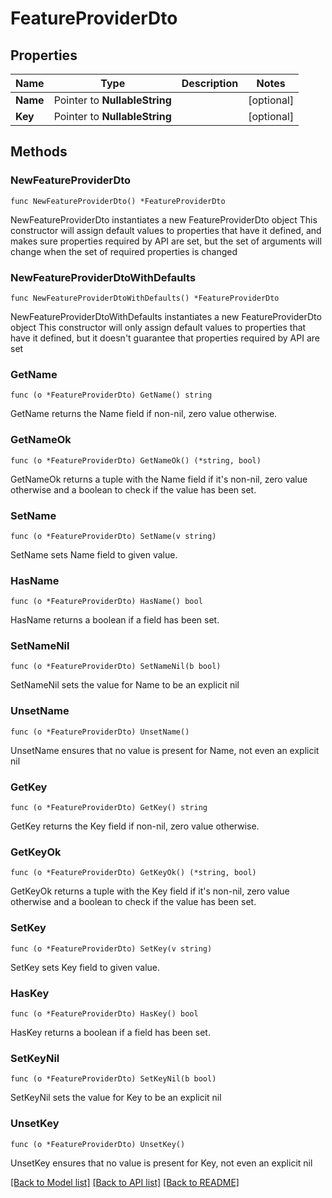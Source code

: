 # FeatureProviderDto

## Properties

Name | Type | Description | Notes
------------ | ------------- | ------------- | -------------
**Name** | Pointer to **NullableString** |  | [optional] 
**Key** | Pointer to **NullableString** |  | [optional] 

## Methods

### NewFeatureProviderDto

`func NewFeatureProviderDto() *FeatureProviderDto`

NewFeatureProviderDto instantiates a new FeatureProviderDto object
This constructor will assign default values to properties that have it defined,
and makes sure properties required by API are set, but the set of arguments
will change when the set of required properties is changed

### NewFeatureProviderDtoWithDefaults

`func NewFeatureProviderDtoWithDefaults() *FeatureProviderDto`

NewFeatureProviderDtoWithDefaults instantiates a new FeatureProviderDto object
This constructor will only assign default values to properties that have it defined,
but it doesn't guarantee that properties required by API are set

### GetName

`func (o *FeatureProviderDto) GetName() string`

GetName returns the Name field if non-nil, zero value otherwise.

### GetNameOk

`func (o *FeatureProviderDto) GetNameOk() (*string, bool)`

GetNameOk returns a tuple with the Name field if it's non-nil, zero value otherwise
and a boolean to check if the value has been set.

### SetName

`func (o *FeatureProviderDto) SetName(v string)`

SetName sets Name field to given value.

### HasName

`func (o *FeatureProviderDto) HasName() bool`

HasName returns a boolean if a field has been set.

### SetNameNil

`func (o *FeatureProviderDto) SetNameNil(b bool)`

 SetNameNil sets the value for Name to be an explicit nil

### UnsetName
`func (o *FeatureProviderDto) UnsetName()`

UnsetName ensures that no value is present for Name, not even an explicit nil
### GetKey

`func (o *FeatureProviderDto) GetKey() string`

GetKey returns the Key field if non-nil, zero value otherwise.

### GetKeyOk

`func (o *FeatureProviderDto) GetKeyOk() (*string, bool)`

GetKeyOk returns a tuple with the Key field if it's non-nil, zero value otherwise
and a boolean to check if the value has been set.

### SetKey

`func (o *FeatureProviderDto) SetKey(v string)`

SetKey sets Key field to given value.

### HasKey

`func (o *FeatureProviderDto) HasKey() bool`

HasKey returns a boolean if a field has been set.

### SetKeyNil

`func (o *FeatureProviderDto) SetKeyNil(b bool)`

 SetKeyNil sets the value for Key to be an explicit nil

### UnsetKey
`func (o *FeatureProviderDto) UnsetKey()`

UnsetKey ensures that no value is present for Key, not even an explicit nil

[[Back to Model list]](../README.md#documentation-for-models) [[Back to API list]](../README.md#documentation-for-api-endpoints) [[Back to README]](../README.md)



